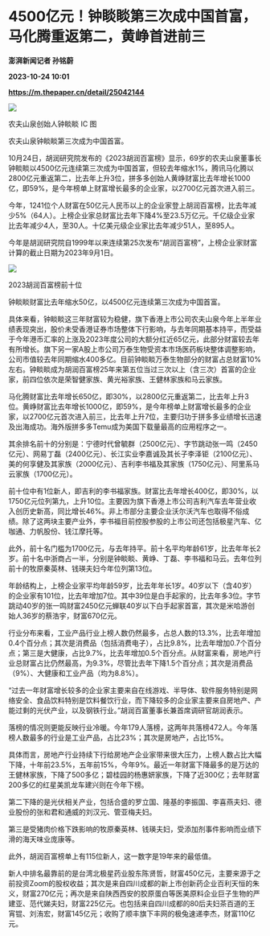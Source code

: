 # 4500亿元！钟睒睒第三次成中国首富，马化腾重返第二，黄峥首进前三
**澎湃新闻记者 孙铭蔚**

**2023-10-24 10:01**

**https://m.thepaper.cn/detail/25042144**

![](https://imagecloud.thepaper.cn/thepaper/image/275/420/205.jpg)

农夫山泉创始人钟睒睒 IC 图

农夫山泉钟睒睒第三次成为中国首富。

10月24日，胡润研究院发布的《2023胡润百富榜》显示，69岁的农夫山泉董事长钟睒睒以4500亿元连续第三次成为中国首富，但较去年缩水1%，腾讯马化腾以2800亿元重返第二，比去年上升3位，拼多多创始人黄峥财富比去年增长1000亿，即59%，是今年榜单上财富增长最多的企业家，以2700亿元首次进入前三。

今年，1241位个人财富在50亿元人民币以上的企业家登上胡润百富榜，比去年减少5%（64人）。上榜企业家总财富比去年下降4%至23.5万亿元。千亿级企业家比去年减少4人，至30人。十亿美元级企业家比去年减少51人，至895人。

今年是胡润研究院自1999年以来连续第25次发布“胡润百富榜”，上榜企业家财富计算的截止日期为2023年9月1日。

![](https://imagecloud.thepaper.cn/thepaper/image/275/419/915.png)

2023胡润百富榜前十位

钟睒睒财富比去年缩水50亿，以4500亿元连续第三次成为中国首富。

具体来看，钟睒睒这三年财富较为稳健，旗下香港上市公司农夫山泉今年上半年业绩表现突出，股价未受香港证券市场整体下行影响，与去年同期基本持平，而受益于今年港币汇率的上涨及2023年度公司的大额分红近65亿元，此部分财富较去年有所增长。旗下另一家A股上市公司万泰生物受资本市场医药板块整体调整影响，公司市值较去年同期缩水400多亿。目前钟睒睒万泰生物部分的财富占总财富10%左右。钟睒睒成为胡润百富榜25年来第五位当过三次以上（含三次）首富的企业家，前四位依次是荣智健家族、黄光裕家族、王健林家族和马云家族。

马化腾财富比去年增长650亿，即30%，以2800亿元重返第二，比去年上升3位。黄峥财富比去年增长1000亿，即59%，是今年榜单上财富增长最多的企业家，以2700亿元首次进入前三，比去年上升7位，主要归功于拼多多业绩增长迅速及出海成功。海外版拼多多Temu成为美国下载量最高的应用程序之一。

其余排名前十的分别是：宁德时代曾毓群（2500亿元）、字节跳动张一鸣（2450亿元）、网易丁磊（2400亿元）、长江实业李嘉诚及其长子李泽钜（2100亿元）、美的何享健及其家族（2000亿元）、吉利李书福及其家族（1750亿元）、阿里系马云家族（1700亿元）。

前十位中有1位新人，即吉利的李书福家族。财富比去年增长400亿，即30%，以1750亿元位列第九，上升10位。主要因为旗下香港上市公司吉利汽车去年营业收入创历史新高，同比增长46%。非上市部分主要企业沃尔沃汽车也取得不俗成绩。除了这两块主要产业外，李书福目前控股参股的上市公司还包括极星汽车、亿咖通、力帆股份、钱江摩托等。

此外，前十名门槛为1700亿元，与去年持平。前十名平均年龄61岁，比去年年长2岁。前十名中浙商占一半，分别是钟睒睒、黄峥、丁磊、李书福和马云。去年位列前十的牧原秦英林、钱瑛夫妇今年位列第13位。

年龄结构上，上榜企业家平均年龄59岁，比去年年长1岁。40岁以下（含40岁）的企业家有101位，比去年增加7位。其中39位是白手起家的，比去年多3位。字节跳动40岁的张一鸣财富2450亿元蝉联40岁以下白手起家首富，其次是米哈游创始人36岁的蔡浩宇，财富670亿元。

行业分布来看，工业产品行业上榜人数仍然最多，占总人数的13.3%，比去年增加0.4个百分点；其次是消费品（包括消费电子），占比9.8%，比去年增加0.7个百分点；第三是大健康，占比9.7%，比去年增加0.5个百分点。从财富来看，房地产行业总财富占比仍然最高，为9.3%，尽管比去年下降1.5个百分点；其次是消费品（9%）、大健康和工业产品（均为8.8%）。

“过去一年财富增长较多的企业家主要来自在线游戏、半导体、软件服务特别是网络安全、食品饮料特别是饮料餐饮行业，而下降较多的企业家主要来自房地产、产能过剩的光伏产业，以及钢铁行业。”胡润百富董事长兼首席调研官胡润表示。

落榜的情况则更能反映行业冷暖。今年179人落榜，这两年共落榜472人。今年落榜人数最多的行业是工业产品，占比23%；其次是房地产，占比15%。

具体而言，房地产行业持续下行给房地产企业家带来很大压力，上榜人数占比大幅下降，十年前23.5%，五年前15%，今年9%。最近一年财富下降最多的是万达的王健林家族，下降了500多亿；碧桂园的杨惠妍家族，下降了近300亿；去年财富200多亿的红星美凯龙车建兴则在今年下榜。

第二下降的是光伏相关产业，包括合盛的罗立国、隆基的李振国、李喜燕夫妇、德业股份的张和君和通威的刘汉元、管亚梅夫妇。

第三是受猪肉价格下跌影响的牧原秦英林、钱瑛夫妇，受添加剂事件影响而业绩下滑的海天味业庞康等。

此外，胡润百富榜单上有115位新人，这一数字是19年来的最低值。

新人中排名最靠前的是台湾北极星药业股东陈贤哲，财富450亿元，主要来源于之前投资Zoom的股权收益；其次是来自四川成都的新上市创新药企业百利天恒的朱义，财富270亿元；再次是来自陕西西安的胶原蛋白等医美原料企业巨子生物的严建亚、范代娣夫妇，财富225亿元。也包括来自四川成都的80后夫妇茶百道的王宵锟、刘洧宏，财富145亿元；收购了顺丰旗下丰网的极兔速递李杰，财富110亿元。